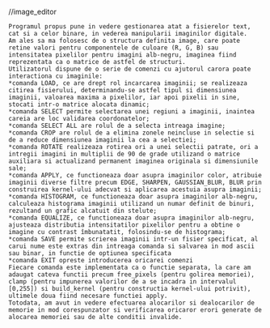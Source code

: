 //image_editor

	Programul propus pune in vedere gestionarea atat a fisierelor text, cat si a celor binare, in vederea manipularii imaginilor digitale.
	Am ales sa ma folosesc de o structura definita image, care poate retine valori pentru componentele de culoare (R, G, B) sau intensitatea pixelilor pentru imagini alb-negru, imaginea fiind reprezentata ca o matrice de astfel de structuri.
	Utilizatorul dispune de o serie de comenzi cu ajutorul carora poate interactiona cu imaginile:
	*comanda LOAD, ce are drept rol incarcarea imaginii; se realizeaza citirea fisierului, determinandu-se astfel tipul si dimensiunea imaginii, valoarea maxima a pixelilor, iar apoi pixelii in sine, stocati intr-o matrice alocata dinamic;
	*comanda SELECT permite selectarea unei regiuni a imaginii, inaintea careia are loc validarea coordonatelor;
	*comanda SELECT ALL are rolul de a selecta intreaga imagine;
	*comanda CROP are rolul de a elimina zonele neincluse in selectie si de a reduce dimensiunea imaginii la cea a selectiei;
	*comanda ROTATE realizeaza rotirea ori a unei selectii patrate, ori a intregii imagini in multiplii de 90 de grade utilizand o matrice auxiliara si actualizand permanent imaginea originala si dimensiunile sale;
	*comanda APPLY, ce functioneaza doar asupra imaginilor color, atribuie imaginii diverse filtre precum EDGE, SHARPEN, GAUSSIAN_BLUR, BLUR prin construirea kernel-ului adecvat si aplicarea acestuia asupra imaginii;
	*comanda HISTOGRAM, ce functioneaza doar asupra imaginilor alb-negru, calculeaza histograma imaginii utilizand un numar definit de binuri, rezultand un grafic alcatuit din stelute;
	*comanda EQUALIZE, ce functioneaza doar asupra imaginilor alb-negru, ajusteaza distributia intensitatilor pixelilor pentru a obtine o imagine cu contrast îmbunatatit, folosindu-se de histograma;
	*comanda SAVE permite scrierea imaginii intr-un fisier specificat, al carui nume este extras din intreaga comanda si salvarea in mod ascii sau binar, in functie de optiunea specificata
	*comanda EXIT opreste introducerea oricarei comenzi 
	Fiecare comanda este implementata ca o functie separata, la care am adaugat cateva functii precum free_pixels (pentru golirea memoriei), clamp (pentru impunerea valorilor de a se incadra in intervalul [0,255]) si build_kernel (pentru constructia kernel-ului potrivit), ultimele doua fiind necesare functiei apply.
	Totodata, am avut in vedere efectuarea alocarilor si dealocarilor de memorie in mod corespunzator si verificarea oricaror erori generate de alocarea memoriei sau de alte conditii invalide.
	
	
